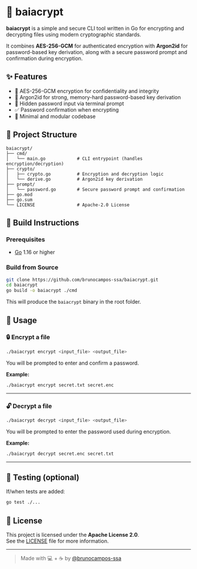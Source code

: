 # 🔐 baiacrypt

**baiacrypt** is a simple and secure CLI tool written in Go for encrypting and decrypting files using modern cryptographic standards.

It combines **AES-256-GCM** for authenticated encryption with **Argon2id** for password-based key derivation, along with a secure password prompt and confirmation during encryption.

## ✨ Features

- 🔐 AES-256-GCM encryption for confidentiality and integrity
- 🧠 Argon2id for strong, memory-hard password-based key derivation
- 👀 Hidden password input via terminal prompt
- ✅ Password confirmation when encrypting
- 📁 Minimal and modular codebase

## 📂 Project Structure

```text
baiacrypt/
├── cmd/
│   └── main.go            # CLI entrypoint (handles encryption/decryption)
├── crypto/
│   ├── crypto.go          # Encryption and decryption logic
│   └── derive.go          # Argon2id key derivation
├── prompt/
│   └── password.go        # Secure password prompt and confirmation
├── go.mod
├── go.sum
└── LICENSE                # Apache-2.0 License
```

## 🧰 Build Instructions

### Prerequisites

- [Go](https://golang.org/dl/) 1.16 or higher

### Build from Source

```bash
git clone https://github.com/brunocampos-ssa/baiacrypt.git
cd baiacrypt
go build -o baiacrypt ./cmd
```

This will produce the `baiacrypt` binary in the root folder.

## 🚀 Usage

### 🔒 Encrypt a file

```bash
./baiacrypt encrypt <input_file> <output_file>
```

You will be prompted to enter and confirm a password.

**Example:**
```bash
./baiacrypt encrypt secret.txt secret.enc
```

---

### 🔓 Decrypt a file

```bash
./baiacrypt decrypt <input_file> <output_file>
```

You will be prompted to enter the password used during encryption.

**Example:**
```bash
./baiacrypt decrypt secret.enc secret.txt
```

---

## 🧪 Testing (optional)

If/when tests are added:

```bash
go test ./...
```

## 📜 License

This project is licensed under the **Apache License 2.0**.  
See the [LICENSE](./LICENSE) file for more information.

---

> Made with 💻 + ☕ by [@brunocampos-ssa](https://github.com/brunocampos-ssa)

